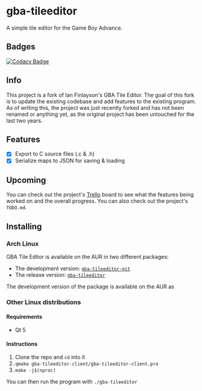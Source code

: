 # gba-tileeditor
A simple tile editor for the Game Boy Advance.

## Badges

[![Codacy Badge](https://app.codacy.com/project/badge/Grade/21d36801cdfb4bfcac550b31ab9eb619)](https://www.codacy.com/manual/quentin-dev/gba-tileeditor?utm_source=github.com&amp;utm_medium=referral&amp;utm_content=quentin-dev/gba-tileeditor&amp;utm_campaign=Badge_Grade)

## Info

This project is a fork of Ian Finlayson's GBA Tile Editor. The goal of
this fork is to update the existing codebase and add features to the
existing program. As of writing this, the project was just recently forked
and has not been renamed or anything yet, as the original project has been
untouched for the last two years.

## Features

- [X] Export to C source files (.c & .h)
- [X] Serialize maps to JSON for saving & loading

## Upcoming

You can check out the project's [Trello](https://trello.com/b/py7VmhQo/gba-tile-editor)
board to see what the features being worked on and the overall progress. You can also
check out the project's `TODO.md`.

## Installing

### Arch Linux

GBA Tile Editor is available on the AUR in two different packages:

- The development version: [`gba-tileeditor-git`](https://aur.archlinux.org/packages/gba-tileeditor-git/)
- The release version: [`gba-tileeditor`](https://aur.archlinux.org/packages/gba-tileeditor/)

The development version of the package is available on the AUR as 


### Other Linux distributions

#### Requirements

* Qt 5

#### Instructions

1. Clone the repo and `cd` into it
2. `qmake gba-tileeditor-client/gba-tileeditor-client.pro`
3. `make -j$(nproc)`

You can then run the program with `./gba-tileeditor`

